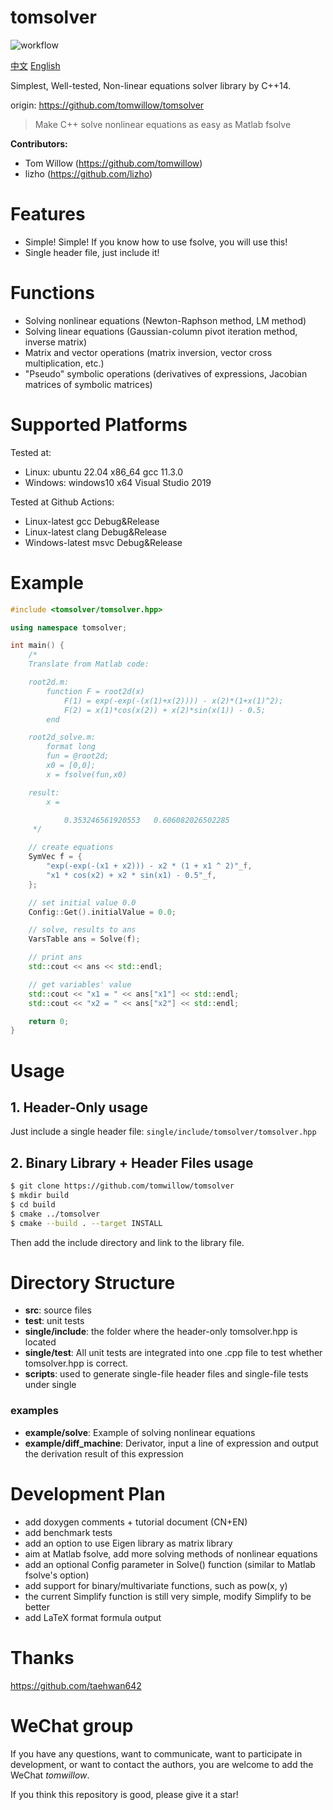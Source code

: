 # tomsolver

![workflow](https://github.com/tomwillow/tomsolver/actions/workflows/cmake-multi-platform.yml/badge.svg)

[中文](https://github.com/tomwillow/tomsolver) [English](https://github.com/tomwillow/tomsolver/blob/master/README-en.md)

Simplest, Well-tested, Non-linear equations solver library by C++14.

origin: https://github.com/tomwillow/tomsolver

> Make C++ solve nonlinear equations as easy as Matlab fsolve

**Contributors:**
* Tom Willow (https://github.com/tomwillow)
* lizho (https://github.com/lizho)

# Features

* Simple! Simple! If you know how to use fsolve, you will use this!
* Single header file, just include it!

# Functions

* Solving nonlinear equations (Newton-Raphson method, LM method)
* Solving linear equations (Gaussian-column pivot iteration method, inverse matrix)
* Matrix and vector operations (matrix inversion, vector cross multiplication, etc.)
* "Pseudo" symbolic operations (derivatives of expressions, Jacobian matrices of symbolic matrices)

# Supported Platforms

Tested at:
* Linux: ubuntu 22.04 x86_64 gcc 11.3.0
* Windows: windows10 x64 Visual Studio 2019

Tested at Github Actions:
* Linux-latest gcc Debug&Release
* Linux-latest clang Debug&Release
* Windows-latest msvc Debug&Release

# Example

```C++
#include <tomsolver/tomsolver.hpp>

using namespace tomsolver;

int main() {
    /*
    Translate from Matlab code:

    root2d.m:
        function F = root2d(x)
            F(1) = exp(-exp(-(x(1)+x(2)))) - x(2)*(1+x(1)^2);
            F(2) = x(1)*cos(x(2)) + x(2)*sin(x(1)) - 0.5;
        end

    root2d_solve.m:
        format long
        fun = @root2d;
        x0 = [0,0];
        x = fsolve(fun,x0)

    result:
        x =

            0.353246561920553   0.606082026502285
     */

    // create equations
    SymVec f = {
        "exp(-exp(-(x1 + x2))) - x2 * (1 + x1 ^ 2)"_f,
        "x1 * cos(x2) + x2 * sin(x1) - 0.5"_f,
    };

    // set initial value 0.0
    Config::Get().initialValue = 0.0;

    // solve, results to ans
    VarsTable ans = Solve(f);

    // print ans
    std::cout << ans << std::endl;

    // get variables' value
    std::cout << "x1 = " << ans["x1"] << std::endl;
    std::cout << "x2 = " << ans["x2"] << std::endl;

    return 0;
}
```


# Usage

## 1. Header-Only usage

Just include a single header file:
`single/include/tomsolver/tomsolver.hpp`

## 2. Binary Library + Header Files usage

```bash
$ git clone https://github.com/tomwillow/tomsolver
$ mkdir build
$ cd build
$ cmake ../tomsolver
$ cmake --build . --target INSTALL
```

Then add the include directory and link to the library file.

# Directory Structure

* **src**: source files
* **test**: unit tests
* **single/include**: the folder where the header-only tomsolver.hpp is located
* **single/test**: All unit tests are integrated into one .cpp file to test whether tomsolver.hpp is correct.
* **scripts**: used to generate single-file header files and single-file tests under single

### examples
* **example/solve**: Example of solving nonlinear equations
* **example/diff_machine**: Derivator, input a line of expression and output the derivation result of this expression

# Development Plan

* add doxygen comments + tutorial document (CN+EN)
* add benchmark tests
* add an option to use Eigen library as matrix library
* aim at Matlab fsolve, add more solving methods of nonlinear equations
* add an optional Config parameter in Solve() function
   (similar to Matlab fsolve's option)
* add support for binary/multivariate functions, such as pow(x, y)
* the current Simplify function is still very simple, modify Simplify to be better
* add LaTeX format formula output

# Thanks

https://github.com/taehwan642

# WeChat group

If you have any questions, want to communicate, want to participate in development, or want to contact the authors, you are welcome to add the WeChat *tomwillow*.

If you think this repository is good, please give it a star!